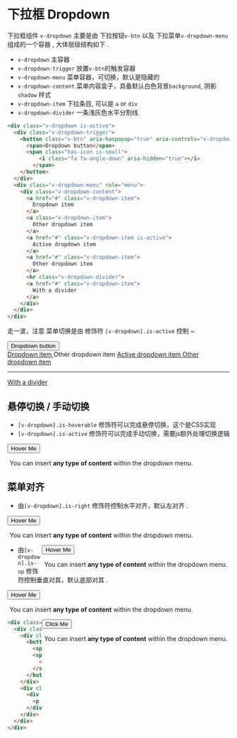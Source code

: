 # 下拉框 Dropdown

下拉框组件 `v-dropdown` 主要是由 下拉按钮`v-btn` 以及 下拉菜单`v-dropdown-menu` 组成的一个容器 , 大体层级结构如下 .

- `v-dropdown` 主容器
- `v-dropdown-trigger` 放置`v-btn`的触发容器
- `v-dropdown-menu` 菜单容器，可切换，默认是隐藏的
- `v-dropdown-content` 菜单内容盒子，具备默认白色背景`background`, 阴影`shadow` 样式
- `v-dropdown-item` 下拉条目, 可以是 `a` or `div`
- `v-dropdown-divider` 一条浅灰色水平分割线

```html
<div class="v-dropdown is-active">
  <div class="v-dropdown-trigger">
    <button class="v-btn" aria-haspopup="true" aria-controls="v-dropdown-menu">
      <span>Dropdown button</span>
      <span class="has-icon is-small">
          <i class="fa fa-angle-down" aria-hidden="true"></i>
        </span>
    </button>
  </div>
  <div class="v-dropdown-menu" role="menu">
    <div class="v-dropdown-content">
      <a href="#" class="v-dropdown-item">
        Dropdown item
      </a>
      <a class="v-dropdown-item">
        Other dropdown item
      </a>
      <a href="#" class="v-dropdown-item is-active">
        Active dropdown item
      </a>
      <a href="#" class="v-dropdown-item">
        Other dropdown item
      </a>
      <hr class="v-dropdown-divider">
      <a href="#" class="v-dropdown-item">
        With a divider
      </a>
    </div>
  </div>
</div>
```

走一波，注意 菜单切换是由 修饰符 `[v-dropdown].is-active` 控制 ~

<div class="demo-box __maybe-long-code has-pad-sm">
  <div class="v-dropdown"
       :class="{ 'is-active': activeA }"
       v-click-outside="() => _handleClickOutside('A')"
  >
    <div class="v-dropdown-trigger">
      <button class="v-btn" aria-haspopup="true" aria-controls="v-dropdown-menu"
              @click="activeA = !activeA"
      >
        <span>Dropdown button</span>
        <span class="has-icon is-small">
          <i class="fa fa-angle-down" aria-hidden="true"></i>
        </span>
      </button>
    </div>
    <div class="v-dropdown-menu" role="menu">
      <div class="v-dropdown-content">
        <a href="#" class="v-dropdown-item">
          Dropdown item
        </a>
        <a class="v-dropdown-item">
          Other dropdown item
        </a>
        <a href="#" class="v-dropdown-item is-active">
          Active dropdown item
        </a>
        <a href="#" class="v-dropdown-item">
          Other dropdown item
        </a>
        <hr class="v-dropdown-divider">
        <a href="#" class="v-dropdown-item">
          With a divider
        </a>
      </div>
    </div>
  </div>
</div>

## 悬停切换 / 手动切换

- `[v-dropdown].is-hoverable` 修饰符可以完成悬停切换，这个是CSS实现
- `[v-dropdown].is-active` 修饰符可以完成手动切换，需要js额外处理切换逻辑

<div class="demo-box" pre>
  <div class="v-dropdown is-hoverable">
    <div class="v-dropdown-trigger">
      <button class="v-btn is-warning" aria-haspopup="true" aria-controls="v-dropdown-menu"
              @click="activeA = !activeA"
      >
        <span>Hover Me</span>
        <span class="has-icon is-small">
          <i class="fa fa-angle-down" aria-hidden="true"></i>
        </span>
      </button>
    </div>
    <div class="v-dropdown-menu" role="menu">
      <div class="v-dropdown-content">
        <p style="padding:0 5px">You can insert <strong>any type of content</strong> within the dropdown menu.</p>
      </div>
    </div>
  </div>
</div>

## 菜单对齐

- 由`[v-dropdown].is-right` 修饰符控制水平对齐，默认左对齐 .

<div class="demo-box" pre>
  <div class="v-dropdown is-hoverable">
    <div class="v-dropdown-trigger">
      <button class="v-btn is-warning" aria-haspopup="true" aria-controls="v-dropdown-menu">
        <span>Hover Me</span>
        <span class="has-icon is-small">
          <i class="fa fa-angle-down" aria-hidden="true"></i>
        </span>
      </button>
    </div>
    <div class="v-dropdown-menu" role="menu">
      <div class="v-dropdown-content">
        <p style="padding:0 5px">You can insert <strong>any type of content</strong> within the dropdown menu.</p>
      </div>
    </div>
  </div>

  <div class="v-dropdown is-hoverable is-right" style="float: right">
    <div class="v-dropdown-trigger">
      <button class="v-btn is-warning" aria-haspopup="true" aria-controls="v-dropdown-menu">
        <span>Hover Me</span>
        <span class="has-icon is-small">
          <i class="fa fa-angle-down" aria-hidden="true"></i>
        </span>
      </button>
    </div>
    <div class="v-dropdown-menu" role="menu">
      <div class="v-dropdown-content">
        <p style="padding:0 5px">You can insert <strong>any type of content</strong> within the dropdown menu.</p>
      </div>
    </div>
  </div>
</div>

- 由`[v-dropdown].is-up` 修饰符控制垂直对其，默认底部对其 .

<div class="demo-box">
  <div class="v-dropdown is-hoverable is-up">
    <div class="v-dropdown-trigger">
      <button class="v-btn is-warning" aria-haspopup="true" aria-controls="v-dropdown-menu">
        <span>Hover Me</span>
        <span class="has-icon is-small">
          <i class="fa fa-angle-up" aria-hidden="true"></i>
        </span>
      </button>
    </div>
    <div class="v-dropdown-menu" role="menu">
      <div class="v-dropdown-content">
        <p style="padding:0 5px">You can insert <strong>any type of content</strong> within the dropdown menu.</p>
      </div>
    </div>
  </div>

  <div class="v-dropdown is-up is-right"
       :class="{ 'is-active': activeB }"
       v-click-outside="() => _handleClickOutside('B')"
       style="float: right"
  >
    <div class="v-dropdown-trigger">
      <button class="v-btn is-light" aria-haspopup="true" aria-controls="v-dropdown-menu"
              @click="activeB = !activeB"
      >
        <span>Click Me</span>
        <span class="has-icon is-small">
          <i class="fa fa-angle-up" aria-hidden="true"></i>
        </span>
      </button>
    </div>
    <div class="v-dropdown-menu" role="menu">
      <div class="v-dropdown-content">
        <p style="padding:0 5px">You can insert <strong>any type of content</strong> within the dropdown menu.</p>
      </div>
    </div>
  </div>
</div>

```html
<div class="demo-box">
  <div class="v-dropdown is-hoverable is-up">
    <div class="v-dropdown-trigger">
      <button class="v-btn is-warning" aria-haspopup="true" aria-controls="v-dropdown-menu">
        <span>Hover Me</span>
        <span class="has-icon is-small">
          <i class="fa fa-angle-up" aria-hidden="true"></i>
        </span>
      </button>
    </div>
    <div class="v-dropdown-menu" role="menu">
      <div class="v-dropdown-content">
        <p style="padding:0 5px">You can insert <strong>any type of content</strong> within the dropdown menu.</p>
      </div>
    </div>
  </div>
</div>
```

<script>
  import LongCodeMixin from 'docs_lib/MaybeLongCodeMixin'
  import ClickOutside from 'sources/directives/click-outside'

  export default {
    mixins: [LongCodeMixin],

    data () {
      return {
        activeA: false,
        activeB: false
      }
    },

    mounted () {
      this._initMaybeLongCode()
    },

    methods: {
      _handleClickOutside (f) {
        try {
          this[`active${f}`] = false
        } catch (e) {}
      }
    },

    directives: {
      ClickOutside
    }
  }
</script>

<style lang="scss" type="text/scss">
  a.v-dropdown-item {
    text-decoration: none;
  }

  hr.v-dropdown-divider {
    margin: 0.5rem 0;
    border: none;
  }
</style>